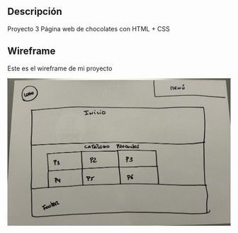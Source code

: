 ## Descripción

Proyecto 3
Página web de chocolates con HTML + CSS

## Wireframe

Este es el wireframe de mi proyecto

<img src="wireframe.jpg" alt="WIREFRAME">
